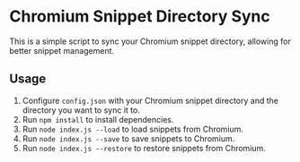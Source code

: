 # Chromium Snippet Directory Sync

This is a simple script to sync your Chromium snippet directory, allowing for better snippet management.

## Usage

1. Configure `config.json` with your Chromium snippet directory and the directory you want to sync it to.
2. Run `npm install` to install dependencies.
3. Run `node index.js --load` to load snippets from Chromium.
4. Run `node index.js --save` to save snippets to Chromium.
5. Run `node index.js --restore` to restore snippets from Chromium.
